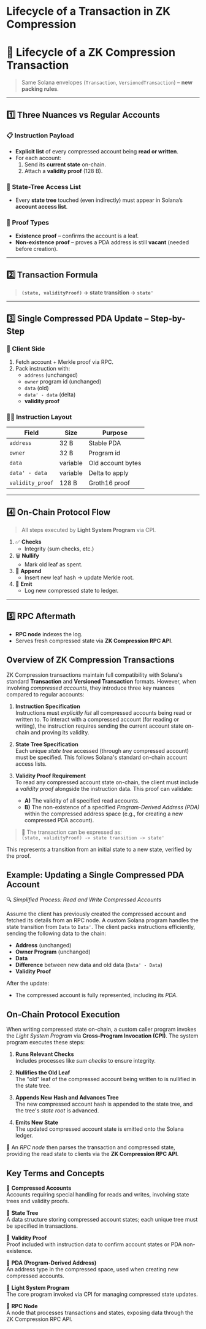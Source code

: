 # Lifecycle of a Transaction in ZK Compression


# 🔄 Lifecycle of a ZK Compression Transaction

> Same Solana envelopes (`Transaction`, `VersionedTransaction`) – **new packing rules**.

---

## 1️⃣ Three Nuances vs Regular Accounts

### 📋 Instruction Payload
- **Explicit list** of every compressed account being **read or written**.
- For each account:
  1. Send its **current state** on-chain.
  2. Attach a **validity proof** (128 B).

### 🌳 State-Tree Access List
- Every **state tree** touched (even indirectly) must appear in Solana’s **account access list**.

### 🔐 Proof Types
- **Existence proof** – confirms the account is a leaf.  
- **Non-existence proof** – proves a PDA address is still **vacant** (needed before creation).

---

## 2️⃣ Transaction Formula

> **`(state, validityProof)` → state transition → `state'`**

---

## 3️⃣ Single Compressed PDA Update – Step-by-Step

### 🧾 Client Side
1. Fetch account + Merkle proof via RPC.  
2. Pack instruction with:
   - `address` (unchanged)
   - `owner` program id (unchanged)
   - `data` (old)
   - `data' - data` (delta)
   - **validity proof**

### 🧑‍💻 Instruction Layout

| Field | Size | Purpose |
|-------|------|---------|
| `address` | 32 B | Stable PDA |
| `owner` | 32 B | Program id |
| `data` | variable | Old account bytes |
| `data' - data` | variable | Delta to apply |
| `validity_proof` | 128 B | Groth16 proof |

---

## 4️⃣ On-Chain Protocol Flow

> All steps executed by **Light System Program** via CPI.

1. ✅ **Checks**  
   - Integrity (sum checks, etc.)
2. 🗑️ **Nullify**  
   - Mark old leaf as spent.
3. 🌱 **Append**  
   - Insert new leaf hash → update Merkle root.
4. 📡 **Emit**  
   - Log new compressed state to ledger.

---

## 5️⃣ RPC Aftermath

- **RPC node** indexes the log.
- Serves fresh compressed state via **ZK Compression RPC API**.



## Overview of ZK Compression Transactions
ZK Compression transactions maintain full compatibility with Solana's standard **Transaction** and **Versioned Transaction** formats. However, when involving *compressed accounts*, they introduce three key nuances compared to regular accounts:

1. **Instruction Specification**  
   Instructions must *explicitly list* all compressed accounts being read or written to. To interact with a compressed account (for reading or writing), the instruction requires sending the current account state on-chain and proving its validity.

2. **State Tree Specification**  
   Each unique *state tree* accessed (through any compressed account) must be specified. This follows Solana's standard on-chain account access lists.

3. **Validity Proof Requirement**  
   To read any compressed account state on-chain, the client must include a *validity proof* alongside the instruction data. This proof can validate:  
   - **A)** The validity of all specified read accounts.  
   - **B)** The non-existence of a specified *Program-Derived Address (PDA)* within the compressed address space (e.g., for creating a new compressed PDA account).

> 🔄 The transaction can be expressed as:  
> `(state, validityProof) -> state transition -> state'`

This represents a transition from an initial state to a new state, verified by the proof.

## Example: Updating a Single Compressed PDA Account
🔍 *Simplified Process: Read and Write Compressed Accounts*

Assume the client has previously created the compressed account and fetched its details from an RPC node. A custom Solana program handles the state transition from `Data` to `Data'`. The client packs instructions efficiently, sending the following data to the chain:

- **Address** (unchanged)  
- **Owner Program** (unchanged)  
- **Data**  
- **Difference** between new data and old data (`Data' - Data`)  
- **Validity Proof**

After the update:  
- The compressed account is fully represented, including its *PDA*.

## On-Chain Protocol Execution
When writing compressed state on-chain, a custom caller program invokes the *Light System Program* via **Cross-Program Invocation (CPI)**. The system program executes these steps:

1. **Runs Relevant Checks**  
   Includes processes like *sum checks* to ensure integrity.

2. **Nullifies the Old Leaf**  
   The "old" leaf of the compressed account being written to is nullified in the state tree.

3. **Appends New Hash and Advances Tree**  
   The new compressed account hash is appended to the state tree, and the tree's *state root* is advanced.

4. **Emits New State**  
   The updated compressed account state is emitted onto the Solana ledger.

📡 An *RPC node* then parses the transaction and compressed state, providing the read state to clients via the **ZK Compression RPC API**.

## Key Terms and Concepts
🔑 **Compressed Accounts**  
Accounts requiring special handling for reads and writes, involving state trees and validity proofs.

🔑 **State Tree**  
A data structure storing compressed account states; each unique tree must be specified in transactions.

🔑 **Validity Proof**  
Proof included with instruction data to confirm account states or PDA non-existence.

🔑 **PDA (Program-Derived Address)**  
An address type in the compressed space, used when creating new compressed accounts.

🔑 **Light System Program**  
The core program invoked via CPI for managing compressed state updates.

🔑 **RPC Node**  
A node that processes transactions and states, exposing data through the ZK Compression RPC API.